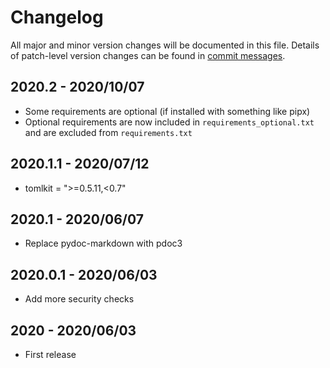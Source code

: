 # Changelog
All major and minor version changes will be documented in this file. Details of
patch-level version changes can be found in [commit messages](../../commits/master).

## 2020.2 - 2020/10/07
- Some requirements are optional (if installed with something like pipx)
- Optional requirements are now included in `requirements_optional.txt`
  and are excluded from `requirements.txt`

## 2020.1.1 - 2020/07/12
- tomlkit = ">=0.5.11,<0.7"

## 2020.1 - 2020/06/07
- Replace pydoc-markdown with pdoc3

## 2020.0.1 - 2020/06/03
- Add more security checks

## 2020 - 2020/06/03
- First release
